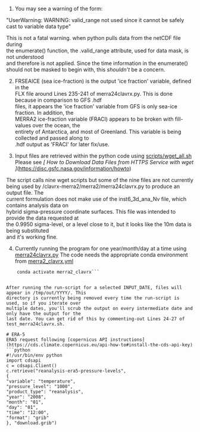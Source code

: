 1. You may see a warning of the form:  
  
"UserWarning: WARNING: valid_range not used since it cannot be safely cast to variable data type"  
  
This is not a fatal warning. when python pulls data from the netCDF file during  
the enumerate() function, the .valid_range attribute, used for data mask,  is not understood  
and therefore is not applied.   Since the time information in the enumerate()  
should not be masked to begin with, this *shouldn't* be a concern.  
  
2. FRSEAICE (sea ice-fraction) is the output 'ice fraction' variable, defined in the  
FLX file around Lines 235-241 of merra24clavrx.py. This is done because in comparison to GFS .hdf  
files, it appears the 'ice fraction' variable from GFS is only sea-ice fraction. In addition, the  
MERRA2 ice-fraction variable (FRACI) appears to be broken with fill-values over the ocean, the  
entirety of Antarctica, and most of Greenland. This variable is being collected and passed along to  
.hdf output as 'FRACI' for later fix/use.  
  
3. Input files are retrieved within the python code using [scripts/wget_all.sh](scripts/wget_all.sh)
Please see 
*[ How to Download Data Files from HTTPS Service with wget ]*(https://disc.gsfc.nasa.gov/information/howto)

The script calls nine wget scripts but some of the nine files are not 
currently being used by /clavrx-merra2/merra2/merra24clavrx.py to produce an output file. The  
current formulation does not make use of the inst6_3d_ana_Nv file, which contains analysis data on  
hybrid sigma-pressure coordinate surfaces. This file was intended to provide the data requested at  
the 0.9950 sigma-level, or a level close to it, but it looks like the 10m data is being substituted  
and it's working fine.  
  
4. Currently running the program for one year/month/day at a time using  [merra24clavrx.py](merra24clavrx.py)
The code needs the appropriate conda environment from [merra2_clavrx.yml ](merra2_clavrx.yml)

``` conda create -f merra2_clavrx.yml 
    conda activate merra2_clavrx```
  
  
After running the run-script for a selected INPUT_DATE, files will appear in /tmp/out/YYYY/. This  
directory is currently being removed every time the run-script is used, so if you iterate over  
multiple dates, you'll scrub the output on every intermediate date and only have the output for the  
last date. You can get rid of this by commenting-out Lines 24-27 of test_merra24clavrx.sh.

# ERA-5
ERA5 request following [copernicus API instructions] (https://cds.climate.copernicus.eu/api-how-to#install-the-cds-api-key)
```python
#!/usr/bin/env python
import cdsapi
c = cdsapi.Client()
c.retrieve("reanalysis-era5-pressure-levels",
{
"variable": "temperature",
"pressure_level": "1000",
"product_type": "reanalysis",
"year": "2008",
"month": "01",
"day": "01",
"time": "12:00",
"format": "grib"
}, "download.grib")
```
